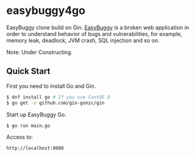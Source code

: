 # easybuggy4go
EasyBuggy clone build on Gin. [EasyBuggy](https://github.com/k-tamura/easybuggy) is a broken web application in order to understand behavior of bugs and vulnerabilities, for example, memory leak, deadlock, JVM crash, SQL injection and so on.

Note: Under Constructing.

Quick Start
-
First you need to install Go and Gin.
```bash
$ dnf install go # If you use CentOS 8
$ go get -u github.com/gin-gonic/gin
```
Start up EasyBuggy Go.
```bash
$ go run main.go
```

Access to:

    http://localhost:8080